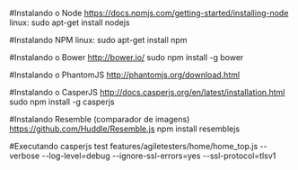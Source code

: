 #Instalando o Node
https://docs.npmjs.com/getting-started/installing-node
linux: sudo apt-get install nodejs

#Instalando NPM
linux: sudo apt-get install npm

#Instalando o Bower
http://bower.io/
sudo npm install -g bower

#Instalando o PhantomJS
http://phantomjs.org/download.html

#Instalando o CasperJS
http://docs.casperjs.org/en/latest/installation.html
sudo npm install -g casperjs

#Instalando Resemble (comparador de imagens)
https://github.com/Huddle/Resemble.js
npm install resemblejs

#Executando
casperjs test features/agiletesters/home/home_top.js --verbose --log-level=debug --ignore-ssl-errors=yes --ssl-protocol=tlsv1